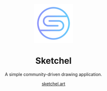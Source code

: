 <div align="center">
  
  ![Logo](public/assets/Sketchel_Big.png)
  
  <h1><b>Sketchel</b></h1>
  A simple community-driven drawing application.
  
  <a href="https://sketchel.art">sketchel.art</a>
</div>
